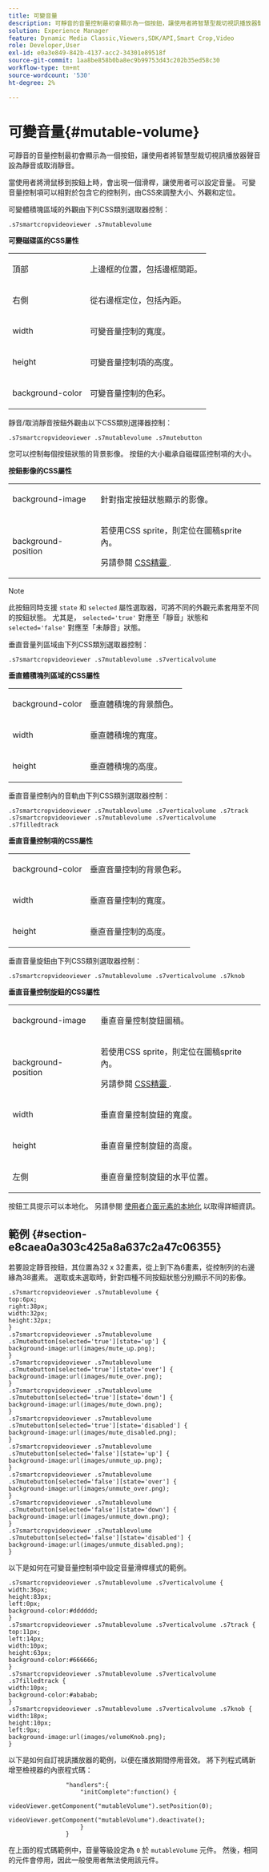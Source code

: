 ```yaml
---
title: 可變音量
description: 可靜音的音量控制最初會顯示為一個按鈕，讓使用者將智慧型裁切視訊播放器聲音設為靜音或取消靜音。
solution: Experience Manager
feature: Dynamic Media Classic,Viewers,SDK/API,Smart Crop,Video
role: Developer,User
exl-id: e0a3e849-842b-4137-acc2-34301e89518f
source-git-commit: 1aa8be858b0ba8ec9b99753d43c202b35ed58c30
workflow-type: tm+mt
source-wordcount: '530'
ht-degree: 2%

---
```


# 可變音量{#mutable-volume}

可靜音的音量控制最初會顯示為一個按鈕，讓使用者將智慧型裁切視訊播放器聲音設為靜音或取消靜音。

<!--<a id="section_061E550C1C1D4DB2BD663A898895B38C"></a>-->

當使用者將滑鼠移到按鈕上時，會出現一個滑桿，讓使用者可以設定音量。 可變音量控制項可以相對於包含它的控制列，由CSS來調整大小、外觀和定位。

可變體積塊區域的外觀由下列CSS類別選取器控制：

```
.s7smartcropvideoviewer .s7mutablevolume
```

**可變磁碟區的CSS屬性**

<table id="table_C48C56E696304C9BAFEE71BA9EA9A174"> 
 <tbody> 
  <tr> 
   <td colname="col1"> <p> <span class="codeph"> 頂部 </span> </p> </td> 
   <td colname="col2"> <p> 上邊框的位置，包括邊框間距。 </p> </td> 
  </tr> 
  <tr> 
   <td colname="col1"> <p> <span class="codeph"> 右側 </span> </p> </td> 
   <td colname="col2"> <p> 從右邊框定位，包括內距。 </p> </td> 
  </tr> 
  <tr> 
   <td colname="col1"> <p> <span class="codeph"> width </span> </p> </td> 
   <td colname="col2"> <p> 可變音量控制的寬度。 </p> </td> 
  </tr> 
  <tr> 
   <td colname="col1"> <p> <span class="codeph"> height </span> </p> </td> 
   <td colname="col2"> <p>可變音量控制項的高度。 </p> </td> 
  </tr> 
  <tr> 
   <td colname="col1"> <p> <span class="codeph"> background-color </span> </p> </td> 
   <td colname="col2"> <p> 可變音量控制的色彩。 </p> </td> 
  </tr> 
 </tbody> 
</table>

靜音/取消靜音按鈕外觀由以下CSS類別選擇器控制：

```
.s7smartcropvideoviewer .s7mutablevolume .s7mutebutton
```

您可以控制每個按鈕狀態的背景影像。 按鈕的大小繼承自磁碟區控制項的大小。

**按鈕影像的CSS屬性**

<table id="table_46903DCACF314426B67783167ADF7715"> 
 <tbody> 
  <tr> 
   <td colname="col1"> <p> <span class="codeph"> background-image </span> </p> </td> 
   <td colname="col2"> <p> 針對指定按鈕狀態顯示的影像。 </p> </td> 
  </tr> 
  <tr> 
   <td colname="col1"> <p> <span class="codeph"> background-position </span> </p> </td> 
   <td colname="col2"> <p> 若使用CSS sprite，則定位在圖稿sprite內。 </p> <p>另請參閱 <a href="../../../c-html5-aem-asset-viewers/c-html5-aem-smartcropvideo/c-html5-aem-smartcropvideo-viewer-customizingviewer/c-html5-aem-smartcropvideo-customizingviewer.md#section-9b6d8d601cb441d08214dada7bb4eddc" format="dita" scope="local"> CSS精靈 </a>. </p> </td> 
  </tr> 
 </tbody> 
</table>

>[!NOTE]
>
>此按鈕同時支援 `state` 和 `selected` 屬性選取器，可將不同的外觀元素套用至不同的按鈕狀態。 尤其是， `selected='true'` 對應至「靜音」狀態和 `selected='false'` 對應至「未靜音」狀態。

垂直音量列區域由下列CSS類別選取器控制：

```
.s7smartcropvideoviewer .s7mutablevolume .s7verticalvolume
```

**垂直體積塊列區域的CSS屬性**

<table id="table_966826FB81114362A8D81D1EED38D512"> 
 <tbody> 
  <tr> 
   <td colname="col1"> <p> <span class="codeph"> background-color </span> </p> </td> 
   <td colname="col2"> <p> 垂直體積塊的背景顏色。 </p> </td> 
  </tr> 
  <tr> 
   <td colname="col1"> <p> <span class="codeph"> width </span> </p> </td> 
   <td colname="col2"> <p> 垂直體積塊的寬度。 </p> </td> 
  </tr> 
  <tr> 
   <td colname="col1"> <p> <span class="codeph"> height </span> </p> </td> 
   <td colname="col2"> <p> 垂直體積塊的高度。 </p> </td> 
  </tr> 
 </tbody> 
</table>

垂直音量控制內的音軌由下列CSS類別選取器控制：

```
.s7smartcropvideoviewer .s7mutablevolume .s7verticalvolume .s7track 
.s7smartcropvideoviewer .s7mutablevolume .s7verticalvolume .s7filledtrack
```

**垂直音量控制項的CSS屬性**

<table id="table_21E9AD3FBC8C4437BA02E5CD1BF7E831"> 
 <tbody> 
  <tr> 
   <td colname="col1"> <p> <span class="codeph"> background-color </span> </p> </td> 
   <td colname="col2"> <p> 垂直音量控制的背景色彩。 </p> </td> 
  </tr> 
  <tr> 
   <td colname="col1"> <p> <span class="codeph"> width </span> </p> </td> 
   <td colname="col2"> <p>垂直音量控制的寬度。 </p> </td> 
  </tr> 
  <tr> 
   <td colname="col1"> <p> <span class="codeph"> height </span> </p> </td> 
   <td colname="col2"> <p>垂直音量控制的高度。 </p> </td> 
  </tr> 
 </tbody> 
</table>

垂直音量旋鈕由下列CSS類別選取器控制：

```
.s7smartcropvideoviewer .s7mutablevolume .s7verticalvolume .s7knob
```

**垂直音量控制旋鈕的CSS屬性**

<table id="table_709D64AF815341A5B50ED72CCB350F2E"> 
 <tbody> 
  <tr> 
   <td colname="col1"> <p> <span class="codeph"> background-image </span> </p> </td> 
   <td colname="col2"> <p> 垂直音量控制旋鈕圖稿。 </p> </td> 
  </tr> 
  <tr> 
   <td colname="col1"> <p> <span class="codeph"> background-position </span> </p> </td> 
   <td colname="col2"> <p> 若使用CSS sprite，則定位在圖稿sprite內。 </p> <p>另請參閱 <a href="../../../c-html5-aem-asset-viewers/c-html5-aem-smartcropvideo/c-html5-aem-smartcropvideo-viewer-customizingviewer/c-html5-aem-smartcropvideo-customizingviewer.md#section-9b6d8d601cb441d08214dada7bb4eddc" format="dita" scope="local"> CSS精靈 </a>. </p> </td> 
  </tr> 
  <tr> 
   <td colname="col1"> <p> <span class="codeph"> width </span> </p> </td> 
   <td colname="col2"> <p>垂直音量控制旋鈕的寬度。 </p> </td> 
  </tr> 
  <tr> 
   <td colname="col1"> <p> <span class="codeph"> height </span> </p> </td> 
   <td colname="col2"> <p>垂直音量控制旋鈕的高度。 </p> </td> 
  </tr> 
  <tr> 
   <td colname="col1"> <p> <span class="codeph"> 左側 </span> </p> </td> 
   <td colname="col2"> <p>垂直音量控制旋鈕的水平位置。 </p> </td> 
  </tr> 
 </tbody> 
</table>

按鈕工具提示可以本地化。 另請參閱 [使用者介面元素的本地化](../../../c-html5-aem-asset-viewers/c-html5-aem-smartcropvideo/r-html5-aem-smartcropvideo-viewer-localization.md#concept-1d5ca2d8480f4064a51eddba13940aad) 以取得詳細資訊。

## 範例 {#section-e8caea0a303c425a8a637c2a47c06355}

若要設定靜音按鈕，其位置為32 x 32畫素，從上到下為6畫素，從控制列的右邊緣為38畫素。 選取或未選取時，針對四種不同按鈕狀態分別顯示不同的影像。

```
.s7smartcropvideoviewer .s7mutablevolume { 
top:6px; 
right:38px; 
width:32px; 
height:32px; 
} 
.s7smartcropvideoviewer .s7mutablevolume .s7mutebutton[selected='true'][state='up'] { 
background-image:url(images/mute_up.png); 
} 
.s7smartcropvideoviewer .s7mutablevolume .s7mutebutton[selected='true'][state='over'] { 
background-image:url(images/mute_over.png); 
} 
.s7smartcropvideoviewer .s7mutablevolume .s7mutebutton[selected='true'][state='down'] { 
background-image:url(images/mute_down.png); 
} 
.s7smartcropvideoviewer .s7mutablevolume .s7mutebutton[selected='true'][state='disabled'] { 
background-image:url(images/mute_disabled.png); 
} 
.s7smartcropvideoviewer .s7mutablevolume .s7mutebutton[selected='false'][state='up'] { 
background-image:url(images/unmute_up.png); 
} 
.s7smartcropvideoviewer .s7mutablevolume .s7mutebutton[selected='false'][state='over'] { 
background-image:url(images/unmute_over.png); 
} 
.s7smartcropvideoviewer .s7mutablevolume .s7mutebutton[selected='false'][state='down'] { 
background-image:url(images/unmute_down.png); 
} 
.s7smartcropvideoviewer .s7mutablevolume .s7mutebutton[selected='false'][state='disabled'] { 
background-image:url(images/unmute_disabled.png); 
}
```

以下是如何在可變音量控制項中設定音量滑桿樣式的範例。

```
.s7smartcropvideoviewer .s7mutablevolume .s7verticalvolume { 
width:36px; 
height:83px; 
left:0px; 
background-color:#dddddd; 
} 
.s7smartcropvideoviewer .s7mutablevolume .s7verticalvolume .s7track { 
top:11px; 
left:14px; 
width:10px; 
height:63px; 
background-color:#666666; 
} 
.s7smartcropvideoviewer .s7mutablevolume .s7verticalvolume .s7filledtrack { 
width:10px; 
background-color:#ababab; 
} 
.s7smartcropvideoviewer .s7mutablevolume .s7verticalvolume .s7knob { 
width:18px; 
height:10px; 
left:9px; 
background-image:url(images/volumeKnob.png); 
}
```

以下是如何自訂視訊播放器的範例，以便在播放期間停用音效。 將下列程式碼新增至檢視器的內嵌程式碼：

```
                "handlers":{ 
                    "initComplete":function() { 
                        videoViewer.getComponent("mutableVolume").setPosition(0); 
                        videoViewer.getComponent("mutableVolume").deactivate(); 
                    } 
                }
```

在上面的程式碼範例中，音量等級設定為 `0` 於 `mutableVolume` 元件。 然後，相同的元件會停用，因此一般使用者無法使用該元件。
